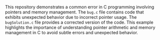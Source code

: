 This repository demonstrates a common error in C programming involving pointers and memory management. The `bug.c` file contains code that exhibits unexpected behavior due to incorrect pointer usage. The `bugSolution.c` file provides a corrected version of the code. This example highlights the importance of understanding pointer arithmetic and memory management in C to avoid subtle errors and unexpected behavior.